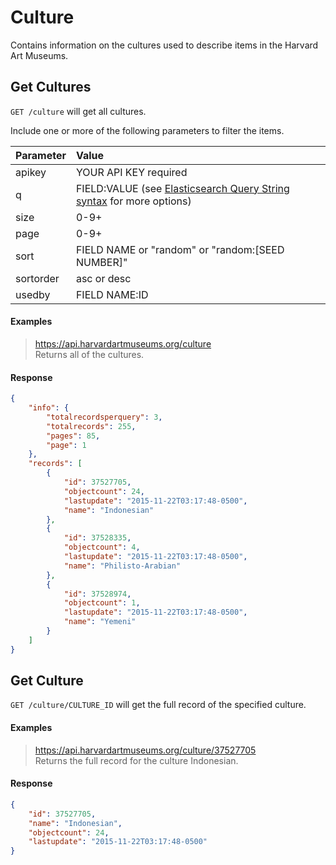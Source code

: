 # Culture

Contains information on the cultures used to describe items in the Harvard Art Museums.

## Get Cultures

`GET /culture` will get all cultures.

Include one or more of the following parameters to filter the items.

| Parameter | Value |
| :--------- | :----- |
| apikey | YOUR API KEY required |
| q | FIELD:VALUE (see [Elasticsearch Query String syntax](https://www.elastic.co/guide/en/elasticsearch/reference/5.6/query-dsl-query-string-query.html) for more options) |
| size | 0-9+ |
| page | 0-9+ |
| sort | FIELD NAME or "random" or "random:[SEED NUMBER]" |
| sortorder | asc or desc |
| usedby | FIELD NAME:ID |

#### Examples

> https://api.harvardartmuseums.org/culture  
> Returns all of the cultures.

#### Response

```json
{
    "info": {
        "totalrecordsperquery": 3,
        "totalrecords": 255,
        "pages": 85,
        "page": 1
    },
    "records": [
        {
            "id": 37527705,
            "objectcount": 24,
            "lastupdate": "2015-11-22T03:17:48-0500",
            "name": "Indonesian"
        },
        {
            "id": 37528335,
            "objectcount": 4,
            "lastupdate": "2015-11-22T03:17:48-0500",
            "name": "Philisto-Arabian"
        },
        {
            "id": 37528974,
            "objectcount": 1,
            "lastupdate": "2015-11-22T03:17:48-0500",
            "name": "Yemeni"
        }
    ]
}
```

## Get Culture

`GET /culture/CULTURE_ID` will get the full record of the specified culture.

#### Examples

> https://api.harvardartmuseums.org/culture/37527705   
> Returns the full record for the culture Indonesian.

#### Response

```json
{
    "id": 37527705,
    "name": "Indonesian",
    "objectcount": 24,
    "lastupdate": "2015-11-22T03:17:48-0500"
}
```
